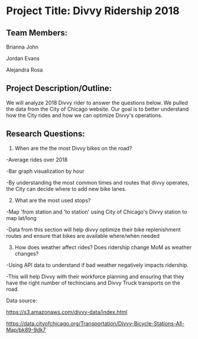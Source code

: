 # Project Title: Divvy Ridership 2018

## Team Members:

Brianna John

Jordan Evans

Alejandra Rosa

## Project Description/Outline:

We will analyze 2018 Divvy rider to answer the questions below. We pulled the data from the City of Chicago website. Our goal is to better understand how the City rides and how we can optimize Divvy's operations.

## Research Questions:

1. When are the the most Divvy bikes on the road?

-Average rides over 2018

-Bar graph visualization by hour

-By understanding the most common times and routes that divvy operates, the City can decide where to add new bike lanes.


2. What are the most used stops?

-Map 'from station and 'to station' using City of Chicago's Divvy station to map lat/long

-Data from this section will help divvy optimize their bike replenishment routes and ensure that bikes are available where/when needed


3. How does weather affect rides? Does ridership change MoM as weather changes?

-Using API data to understand if bad weather negatively impacts ridership.

-This will help Divvy with their workforce planning and ensuring that they have the right number of techincians and Divvy Truck transports on the road.

Data source: 

https://s3.amazonaws.com/divvy-data/index.html

https://data.cityofchicago.org/Transportation/Divvy-Bicycle-Stations-All-Map/bk89-9dk7
